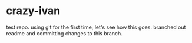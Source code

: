 # crazy-ivan
test repo. 
using git for the first time, let's see how this goes.
branched out readme and committing changes to this branch.
